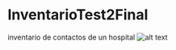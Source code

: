 # InventarioTest2Final
inventario de contactos de un hospital
![alt text](screenshots/filename.png "Description goes here")
